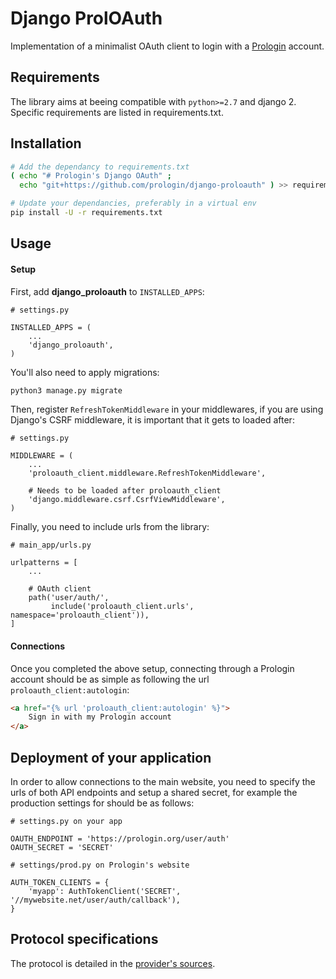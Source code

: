 Django ProlOAuth
================

Implementation of a minimalist OAuth client to login with a
[Prologin](https://github.com/prologin/site) account.


Requirements
------------

The library aims at beeing compatible with `python>=2.7` and django 2.
Specific requirements are listed in requirements.txt.


Installation
------------

```bash
# Add the dependancy to requirements.txt
( echo "# Prologin's Django OAuth" ;
  echo "git+https://github.com/prologin/django-proloauth" ) >> requirements.txt

# Update your dependancies, preferably in a virtual env
pip install -U -r requirements.txt
```


Usage
-----

#### Setup

First, add **django_proloauth** to `INSTALLED_APPS`:

```python3
# settings.py

INSTALLED_APPS = (
    ...
    'django_proloauth',
)
```

You'll also need to apply migrations:

```bash
python3 manage.py migrate
```

Then, register `RefreshTokenMiddleware` in your middlewares, if you are using
Django's CSRF middleware, it is important that it gets to loaded after:

```python3
# settings.py

MIDDLEWARE = (
    ...
    'proloauth_client.middleware.RefreshTokenMiddleware',

    # Needs to be loaded after proloauth_client
    'django.middleware.csrf.CsrfViewMiddleware',
)
```

Finally, you need to include urls from the library:

```python3
# main_app/urls.py

urlpatterns = [
    ...

    # OAuth client
    path('user/auth/',
         include('proloauth_client.urls', namespace='proloauth_client')),
]
```

#### Connections

Once you completed the above setup, connecting through a Prologin account
should be as simple as following the url `proloauth_client:autologin`:

```html
<a href="{% url 'proloauth_client:autologin' %}">
    Sign in with my Prologin account
</a>
```


Deployment of your application
------------------------------

In order to allow connections to the main website, you need to specify the urls
of both API endpoints and setup a shared secret, for example the production
settings for should be as follows:

```python3
# settings.py on your app

OAUTH_ENDPOINT = 'https://prologin.org/user/auth'
OAUTH_SECRET = 'SECRET'
```

```python3
# settings/prod.py on Prologin's website

AUTH_TOKEN_CLIENTS = {
    'myapp': AuthTokenClient('SECRET', '//mywebsite.net/user/auth/callback'),
}
```


Protocol specifications
-----------------------

The protocol is detailed in the
[provider's sources](https://github.com/prologin/site/blob/master/prologin/users/auth_token_views.py).
